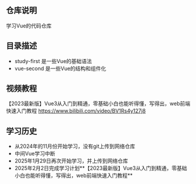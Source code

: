 ## 仓库说明

学习Vue的代码仓库

## 目录描述

+ study-first 是一些Vue的基础语法
+ vue-second 是一些Vue的结构和组件化

## 视频教程
【2023最新版】Vue3从入门到精通，零基础小白也能听得懂，写得出，web前端快速入门教程
https://www.bilibili.com/video/BV1Rs4y127j8

## 学习历史

+ 从2024年的11月份开始学习，没有git上传到网络仓库
+ 中间Vue学习中断
+ 2025年1月29日再次开始学习，并上传到网络仓库
+ 2025年2月2日完成学习计划**【2023最新版】Vue3从入门到精通，零基础小白也能听得懂，写得出，web前端快速入门教程**